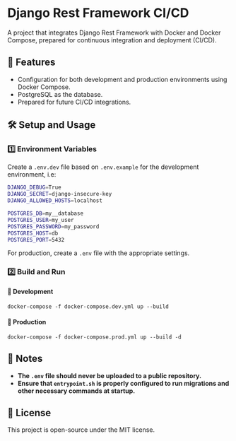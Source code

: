 Django Rest Framework CI/CD
===========================

A project that integrates Django Rest Framework with Docker and Docker Compose, prepared for continuous integration and deployment (CI/CD).

🚀 Features
-----------

*   Configuration for both development and production environments using Docker Compose.
*   PostgreSQL as the database.
*   Prepared for future CI/CD integrations.

🛠 Setup and Usage
------------------

### 1️⃣ Environment Variables

Create a `.env.dev` file based on `.env.example` for the development environment, i.e:

```bash
DJANGO_DEBUG=True
DJANGO_SECRET=django-insecure-key
DJANGO_ALLOWED_HOSTS=localhost

POSTGRES_DB=my__database
POSTGRES_USER=my_user
POSTGRES_PASSWORD=my_password
POSTGRES_HOST=db
POSTGRES_PORT=5432
```

For production, create a `.env` file with the appropriate settings.

### 2️⃣ Build and Run

#### 🔹 Development

`docker-compose -f docker-compose.dev.yml up --build`

#### 🔹 Production

`docker-compose -f docker-compose.prod.yml up --build -d`

📌 Notes
--------

*   **The `.env` file should never be uploaded to a public repository.**
*   **Ensure that `entrypoint.sh` is properly configured to run migrations and other necessary commands at startup.**

📜 License
----------

This project is open-source under the MIT license.
